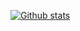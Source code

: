 [![Github stats](https://github-readme-stats.vercel.app/api?username=StefanMarAntonsson)](https://github.com/anuraghazra/github-readme-stats)
